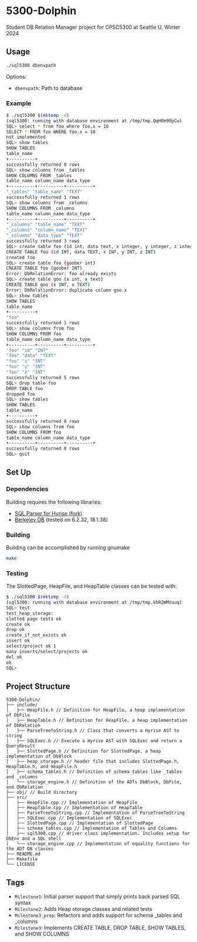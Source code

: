 # 5300-Dolphin 

Student DB Relation Manager project for CPSC5300 at Seattle U, Winter 2024

## Usage

``` sh
./sql5300 dbenvpath
```

Options:

- `dbenvpath`: Path to database

### Example

``` sh
$ ./sql5300 $(mktemp -d)
(sql5300: running with database environment at /tmp/tmp.QqH0e90pCw)
SQL> select * from foo where foo.x = 10
SELECT * FROM foo WHERE foo.x = 10
not implemented
SQL> show tables
SHOW TABLES
table_name
+----------+
successfully returned 0 rows
SQL> show columns from _tables
SHOW COLUMNS FROM _tables
table_name column_name data_type
+----------+----------+----------+
"_tables" "table_name" "TEXT"
successfully returned 1 rows
SQL> show columns from _columns
SHOW COLUMNS FROM _columns
table_name column_name data_type
+----------+----------+----------+
"_columns" "table_name" "TEXT"
"_columns" "column_name" "TEXT"
"_columns" "data_type" "TEXT"
successfully returned 3 rows
SQL> create table foo (id int, data text, x integer, y integer, z integer)
CREATE TABLE foo (id INT, data TEXT, x INT, y INT, z INT)
created foo
SQL> create table foo (goober int)
CREATE TABLE foo (goober INT)
Error: DbRelationError: foo already exists
SQL> create table goo (x int, x text)
CREATE TABLE goo (x INT, x TEXT)
Error: DbRelationError: duplicate column goo.x
SQL> show tables
SHOW TABLES
table_name
+----------+
"foo"
successfully returned 1 rows
SQL> show columns from foo
SHOW COLUMNS FROM foo
table_name column_name data_type
+----------+----------+----------+
"foo" "id" "INT"
"foo" "data" "TEXT"
"foo" "x" "INT"
"foo" "y" "INT"
"foo" "z" "INT"
successfully returned 5 rows
SQL> drop table foo
DROP TABLE foo
dropped foo
SQL> show tables
SHOW TABLES
table_name
+----------+
successfully returned 0 rows
SQL> show columns from foo
SHOW COLUMNS FROM foo
table_name column_name data_type
+----------+----------+----------+
successfully returned 0 rows
SQL> quit
```

## Set Up <a name="setup"></a>

### Dependencies

Building requires the following libraries:

- [SQL Parser for Hyrise (fork)](https://github.com/klundeen/sql-parser)
- [Berkeley DB](https://www.oracle.com/database/technologies/related/berkeleydb.html) (tested on 6.2.32, 18.1.38)

### Building <a name="building"></a>

Building can be accomplished by running gnumake

``` sh
make
```

### Testing

The SlottedPage, HeapFile, and HeapTable classes can be tested with:

``` sh
$ ./sql5300 $(mktemp -d)
(sql5300: running with database environment at /tmp/tmp.khR2WMVuuq)
SQL> test
test_heap_storage:
slotted page tests ok
create ok
drop ok
create_if_not_exists ok
insert ok
select/project ok 1
many inserts/select/projects ok
del ok
ok
SQL>
```


## Project Structure

```
5300-Dolphin/
├── include/
│   ├── HeapFile.h // Definition for HeapFile, a heap implementation of DbFile
│   ├── HeapTable.h // Definition for HeapFile, a heap implementation of DbRelation
│   ├── ParseTreeToString.h // Class that converts a Hyrise AST to string
│   ├── SQLExec.h // Execute a Hyrise AST with SQLExec and return a QueryResult
│   ├── SlottedPage.h // Definition for SlottedPage, a heap implementation of DbBlock
│   ├── heap_storage.h // header file that includes SlottedPage.h, HeapTable.h, and HeapFile.h
│   ├── schema_tables.h // Definition of schema tables like _tables and _columns
│   └── storage_engine.h // Definition of the ADTs DbBlock, DbFile, and DbRelation
├── obj/ // Build directory
├── src/
│   ├── HeapFile.cpp // Implementation of HeapFile
│   ├── HeapTable.cpp // Implementation of HeapTable
│   ├── ParseTreeToString.cpp // Implementation of ParseTreeToString
│   ├── SQLExec.cpp // Implementation of SQLExec
│   ├── SlottedPage.cpp // Implementation of SlottedPage
│   ├── schema_tables.cpp // Implementation of Tables and Columns
│   ├── sql5300.cpp // driver class implementation. Includes setup for DbEnv and a SQL shell
│   └── storage_engine.cpp // Implementation of equality functions for the ADT DB classes
├── README.md
├── Makefile
└── LICENSE
```

## Tags

- `Milestone1`: Initial parser support that simply prints back parsed SQL syntax
- `Milestone2`: Adds Heap storage classes and related tests
- `Milestone3_prep`: Refactors and adds support for schema _tables and _columns
- `Milestone3`: Implements CREATE TABLE, DROP TABLE, SHOW TABLES, and SHOW COLUMNS
